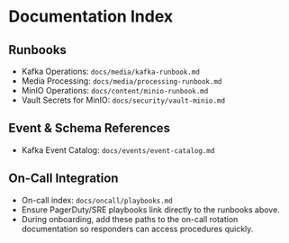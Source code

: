 # Documentation Index

## Runbooks

- Kafka Operations: `docs/media/kafka-runbook.md`
- Media Processing: `docs/media/processing-runbook.md`
- MinIO Operations: `docs/content/minio-runbook.md`
- Vault Secrets for MinIO: `docs/security/vault-minio.md`

## Event & Schema References

- Kafka Event Catalog: `docs/events/event-catalog.md`

## On-Call Integration

- On-call index: `docs/oncall/playbooks.md`
- Ensure PagerDuty/SRE playbooks link directly to the runbooks above.
- During onboarding, add these paths to the on-call rotation documentation so responders can access procedures quickly.
